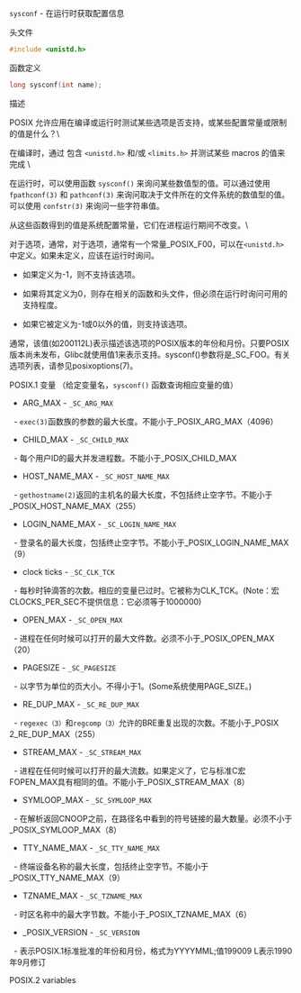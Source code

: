 `sysconf` - 在运行时获取配置信息

头文件
``` c
#include <unistd.h>
```

函数定义
``` c
long sysconf(int name);
```

描述

POSIX 允许应用在编译或运行时测试某些选项是否支持，或某些配置常量或限制的值是什么？\

在编译时，通过 包含 `<unistd.h>` 和/或 `<limits.h>` 并测试某些 macros 的值来完成 \

在运行时，可以使用函数 `sysconf()` 来询问某些数值型的值。可以通过使用 `fpathconf(3)` 和 `pathconf(3)` 来询问取决于文件所在的文件系统的数值型的值。可以使用 `confstr(3)` 来询问一些字符串值。

从这些函数得到的值是系统配置常量，它们在进程运行期间不改变。\

对于选项，通常，对于选项，通常有一个常量_POSIX_F00，可以在`<unistd.h>` 中定义。如果未定义，应该在运行时询问。

- 如果定义为-1，则不支持该选项。

- 如果将其定义为0，则存在相关的函数和头文件，但必须在运行时询问可用的支持程度。

- 如果它被定义为-1或0以外的值，则支持该选项。

通常，该值(如200112L)表示描述该选项的POSIX版本的年份和月份。只要POSIX版本尚未发布，Glibc就使用值1来表示支持。sysconf()参数将是_SC_FOO。有关选项列表，请参见posixoptions(7)。

  

POSIX.1 变量 （给定变量名，`sysconf()` 函数查询相应变量的值）

- ARG_MAX - `_SC_ARG_MAX`

  - `exec(3)`函数族的参数的最大长度。不能小于_POSIX_ARG_MAX（4096）

- CHILD_MAX - `_SC_CHILD_MAX`  

  - 每个用户ID的最大并发进程数。不能小于_POSIX_CHILD_MAX

- HOST_NAME_MAX - `_SC_HOST_NAME_MAX`

  - `gethostname(2)`返回的主机名的最大长度，不包括终止空字节。不能小于_POSIX_HOST_NAME_MAX（255）

- LOGIN_NAME_MAX - `_SC_LOGIN_NAME_MAX`

  - 登录名的最大长度，包括终止空字节。不能小于_POSIX_LOGIN_NAME_MAX（9）

- clock ticks - `_SC_CLK_TCK`

  - 每秒时钟滴答的次数。相应的变量已过时。它被称为CLK_TCK。(Note：宏CLOCKS_PER_SEC不提供信息：它必须等于1000000)

- OPEN_MAX - `_SC_OPEN_MAX`

  - 进程在任何时候可以打开的最大文件数。必须不小于_POSIX_OPEN_MAX（20）

- PAGESIZE - `_SC_PAGESIZE`

  - 以字节为单位的页大小。不得小于1。(Some系统使用PAGE_SIZE。)

- RE_DUP_MAX - `_SC_RE_DUP_MAX`

  - `regexec（3）`和`regcomp（3）`允许的BRE重复出现的次数。不能小于_POSIX 2_RE_DUP_MAX（255）

- STREAM_MAX - `_SC_STREAM_MAX`

  - 进程在任何时候可以打开的最大流数。如果定义了，它与标准C宏FOPEN_MAX具有相同的值。不能小于_POSIX_STREAM_MAX（8）

- SYMLOOP_MAX - `_SC_SYMLOOP_MAX`

  - 在解析返回CNOOP之前，在路径名中看到的符号链接的最大数量。必须不小于_POSIX_SYMLOOP_MAX（8）

- TTY_NAME_MAX - `_SC_TTY_NAME_MAX`

  - 终端设备名称的最大长度，包括终止空字节。不能小于_POSIX_TTY_NAME_MAX（9）

- TZNAME_MAX - `_SC_TZNAME_MAX`

  - 时区名称中的最大字节数。不能小于_POSIX_TZNAME_MAX（6）

- _POSIX_VERSION - `_SC_VERSION`

  - 表示POSIX.1标准批准的年份和月份，格式为YYYYMML;值199009 L表示1990年9月修订

  

POSIX.2 variables